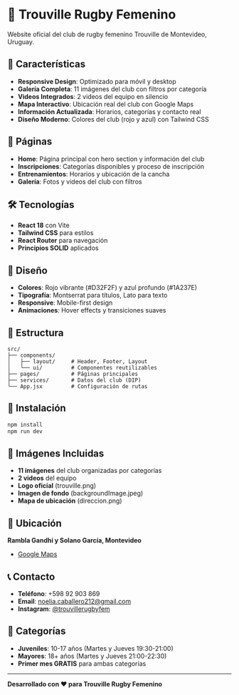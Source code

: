 # 🏉 Trouville Rugby Femenino

Website oficial del club de rugby femenino Trouville de Montevideo, Uruguay.

## 🚀 Características

- **Responsive Design**: Optimizado para móvil y desktop
- **Galería Completa**: 11 imágenes del club con filtros por categoría
- **Videos Integrados**: 2 videos del equipo en silencio
- **Mapa Interactivo**: Ubicación real del club con Google Maps
- **Información Actualizada**: Horarios, categorías y contacto real
- **Diseño Moderno**: Colores del club (rojo y azul) con Tailwind CSS

## 📱 Páginas

- **Home**: Página principal con hero section y información del club
- **Inscripciones**: Categorías disponibles y proceso de inscripción
- **Entrenamientos**: Horarios y ubicación de la cancha
- **Galería**: Fotos y videos del club con filtros

## 🛠️ Tecnologías

- **React 18** con Vite
- **Tailwind CSS** para estilos
- **React Router** para navegación
- **Principios SOLID** aplicados

## 🎨 Diseño

- **Colores**: Rojo vibrante (#D32F2F) y azul profundo (#1A237E)
- **Tipografía**: Montserrat para títulos, Lato para texto
- **Responsive**: Mobile-first design
- **Animaciones**: Hover effects y transiciones suaves

## 📁 Estructura

```
src/
├── components/
│   ├── layout/     # Header, Footer, Layout
│   └── ui/         # Componentes reutilizables
├── pages/          # Páginas principales
├── services/       # Datos del club (DIP)
└── App.jsx         # Configuración de rutas
```

## 🚀 Instalación

```bash
npm install
npm run dev
```

## 📸 Imágenes Incluidas

- **11 imágenes** del club organizadas por categorías
- **2 videos** del equipo
- **Logo oficial** (trouville.png)
- **Imagen de fondo** (backgroundImage.jpeg)
- **Mapa de ubicación** (direccion.png)

## 📍 Ubicación

**Rambla Gandhi y Solano García, Montevideo**
- [Google Maps](https://maps.app.goo.gl/egzcBLNDHhnx2wfK6)

## 📞 Contacto

- **Teléfono**: +598 92 903 869
- **Email**: noelia.caballero212@gmail.com
- **Instagram**: [@trouvillerugbyfem](https://www.instagram.com/trouvillerugbyfem/?hl=es)

## 🏉 Categorías

- **Juveniles**: 10-17 años (Martes y Jueves 19:30-21:00)
- **Mayores**: 18+ años (Martes y Jueves 21:00-22:30)
- **Primer mes GRATIS** para ambas categorías

---

**Desarrollado con ❤️ para Trouville Rugby Femenino**
